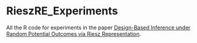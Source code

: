 # RieszRE_Experiments

All the R code for experiments in the paper [Design-Based Inference under Random Potential Outcomes via Riesz Representation](https://arxiv.org/abs/2505.01324).
